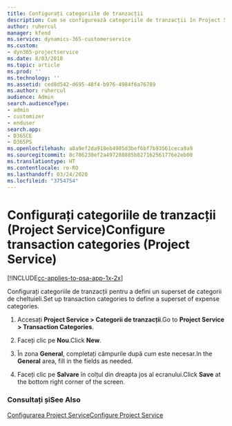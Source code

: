 ```yaml
---
title: Configurați categoriile de tranzacții
description: Cum se configurează categoriile de tranzacții în Project Service
author: ruhercul
manager: kfend
ms.service: dynamics-365-customerservice
ms.custom:
- dyn365-projectservice
ms.date: 8/03/2018
ms.topic: article
ms.prod: ''
ms.technology: ''
ms.assetid: ced8d542-d695-48f4-b976-4984f6a76789
ms.author: ruhercul
audience: Admin
search.audienceType:
- admin
- customizer
- enduser
search.app:
- D365CE
- D365PS
ms.openlocfilehash: a8a9ef2da918eb4905d3bef6bf7b93561ceca9a9
ms.sourcegitcommit: 8c786230ef2a497280885b827162561776e2eb00
ms.translationtype: HT
ms.contentlocale: ro-RO
ms.lasthandoff: 03/24/2020
ms.locfileid: "3754754"
---
```

# <a name="configure-transaction-categories-project-service"></a><span data-ttu-id="7a523-103">Configurați categoriile de tranzacții (Project Service)</span><span class="sxs-lookup"><span data-stu-id="7a523-103">Configure transaction categories (Project Service)</span></span>

[!INCLUDE[cc-applies-to-psa-app-1x-2x](../includes/cc-applies-to-psa-app-1x-2x.md)]

<span data-ttu-id="7a523-104">Configurați categoriile de tranzacții pentru a defini un superset de categorii de cheltuieli.</span><span class="sxs-lookup"><span data-stu-id="7a523-104">Set up transaction categories to define a superset of expense categories.</span></span>  
  
1.  <span data-ttu-id="7a523-105">Accesați **Project Service > Categorii de tranzacții**.</span><span class="sxs-lookup"><span data-stu-id="7a523-105">Go to **Project Service > Transaction Categories**.</span></span>  
  
2.  <span data-ttu-id="7a523-106">Faceți clic pe **Nou**.</span><span class="sxs-lookup"><span data-stu-id="7a523-106">Click **New**.</span></span>  
  
3.  <span data-ttu-id="7a523-107">În zona **General**, completați câmpurile după cum este necesar.</span><span class="sxs-lookup"><span data-stu-id="7a523-107">In the **General** area, fill in the fields as needed.</span></span>  
  
4.  <span data-ttu-id="7a523-108">Faceți clic pe **Salvare** în colțul din dreapta jos al ecranului.</span><span class="sxs-lookup"><span data-stu-id="7a523-108">Click **Save** at the bottom right corner of the screen.</span></span>  
  
### <a name="see-also"></a><span data-ttu-id="7a523-109">Consultați și</span><span class="sxs-lookup"><span data-stu-id="7a523-109">See Also</span></span>  
 [<span data-ttu-id="7a523-110">Configurarea Project Service</span><span class="sxs-lookup"><span data-stu-id="7a523-110">Configure Project Service</span></span>](../project-service/configure.md)
